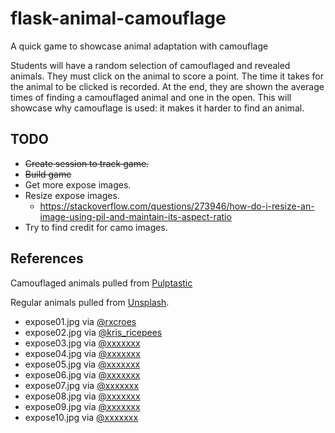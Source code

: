 # flask-animal-camouflage
A quick game to showcase animal adaptation with camouflage

Students will have a random selection of camouflaged and revealed animals. They must click on the animal to score a point. The time it takes for the animal to be clicked is recorded. At the end, they are shown the average times of finding a camouflaged animal and one in the open. This will showcase why camouflage is used: it makes it harder to find an animal.

## TODO

- ~~Create session to track game.~~
- ~~Build game~~
- Get more expose images.
- Resize expose images.
  - https://stackoverflow.com/questions/273946/how-do-i-resize-an-image-using-pil-and-maintain-its-aspect-ratio
- Try to find credit for camo images.

## References

Camouflaged animals pulled from [Pulptastic](https://pulptastic.com/17-camouflaged-animals/)

Regular animals pulled from [Unsplash](https://unsplash.com/s/photos/animal).

- expose01.jpg via [@rxcroes](https://unsplash.com/@rxcroes)
- expose02.jpg via [@kris_ricepees](https://unsplash.com/@kris_ricepees)
- expose03.jpg via [@xxxxxxx](https://unsplash.com/@xxxxxxx)
- expose04.jpg via [@xxxxxxx](https://unsplash.com/@xxxxxxx)
- expose05.jpg via [@xxxxxxx](https://unsplash.com/@xxxxxxx)
- expose06.jpg via [@xxxxxxx](https://unsplash.com/@xxxxxxx)
- expose07.jpg via [@xxxxxxx](https://unsplash.com/@xxxxxxx)
- expose08.jpg via [@xxxxxxx](https://unsplash.com/@xxxxxxx)
- expose09.jpg via [@xxxxxxx](https://unsplash.com/@xxxxxxx)
- expose10.jpg via [@xxxxxxx](https://unsplash.com/@xxxxxxx)
